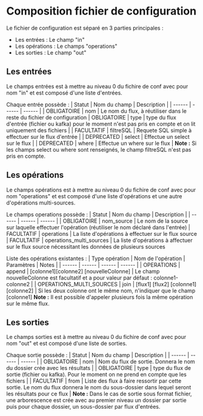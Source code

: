 # Composition fichier de configuration
   Le fichier de configuration est séparé en 3 parties principales :
   - Les entrées : Le champ "in"
   - Les opérations : Le champs "operations"
   - Les sorties : Le champ "out"

## Les entrées
Le champs entrées est à mettre au niveau 0 du fichire de conf avec pour nom "in" et est composé d'une liste d'entrées.

Chaque entrée possède :
| Statut | Nom du champ | Description |
| ------ | ------ | ------ |
| OBLIGATOIRE | nom | Le nom du flux, à réutiliser dans le reste du fichier de configuration
| OBLIGATOIRE | type | type du flux d'entrée (fichier ou kafka) pour le moment n'est pas pris en compte et on lit uniquement des fichiers |
| FACULTATIF | filtreSQL | Requete SQL simple à effectuer sur le flux d'entrée |
| DEPRECATED | select | Effectue un select sur le flux |
| DEPRECATED | where | Effectue un where sur le flux |
**Note :** Si les champs select ou where sont renseignés, le champ filtreSQL n'est pas pris en compte. 

## Les opérations
Le champs opérations est à mettre au niveau 0 du fichire de conf avec pour nom "operations" et est composé d'une liste d'opérations et une autre d'opérations multi-sources.

Le champs operations possède :
| Statut | Nom du champ | Description |
| ------ | ------ | ------ |
| OBLIGATOIRE | nom_source | Le nom de la source sur laquelle effectuer l'opération (réutiliser le nom déclaré dans l'entrée)
| FACULTATIF | operations | La liste d'opérations à effectuer sur le flux source
| FACULTATIF | operations_multi_sources | La liste d'opérations à affectuer sur le flux source nécessitant les données de plusieurs sources

Liste des opérations existantes :
| Type opération | Nom de l'opération | Paramètres | Notes |
| ------ | ------ | ------ | ------ |
| OPERATIONS | append | [colonne1][colonne2] [nouvelleColonne] | Le champ nouvelleColonne est facultatif et a pour valeur par défaut : colonne1-colonne2 |
| OPERATIONS_MULTI_SOURCES | join | [flux1] [flux2] [colonne1] [colonne2] | Si les deux colonne ont le même nom, n'indiquer que le champ [colonne1]
**Note :** Il est possible d'appeler plusieurs fois la même opération sur le même flux.

## Les sorties
Le champs sorties est à mettre au niveau 0 du fichire de conf avec pour nom "out" et est composé d'une liste de sorties.

Chaque sortie possède :
| Statut | Nom du champ | Description |
| ------ | ------ | ------ |
| OBLIGATOIRE | nom | Nom du flux de sortie. Donnera le nom du dossier crée avec les résultats |
| OBLIGATOIRE | type | type du flux de sortie (fichier ou kafka). Pour le moment on ne prend en compte que les fichiers |
| FACULTATIF | from | Liste des flux à faire ressortir par cette sortie. Le nom du flux donnera le nom du sous-dossier dans lequel seront les résultats pour ce flux |
**Note :** Dans le cas de sortie sous format fichier, une arborescence est crée avec au premier niveau un dossier par sortie puis pour chaque dossier, un sous-dossier par flux d'entrées.
